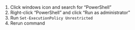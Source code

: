 1. Click windows icon and search for “PowerShell”
2. Right-click “PowerShell” and click “Run as administrator”
3. Run `Set-ExecutionPolicy Unrestricted`
4. Rerun command
